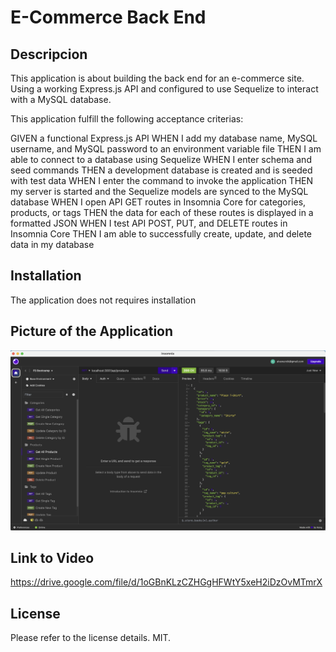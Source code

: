 # E-Commerce Back End
 
 ## Descripcion

 This application is about building the back end for an e-commerce site. Using a working Express.js API and configured to use Sequelize to interact with a MySQL database.

 This application fulfill the following acceptance criterias:

 GIVEN a functional Express.js API
WHEN I add my database name, MySQL username, and MySQL password to an environment variable file
THEN I am able to connect to a database using Sequelize
WHEN I enter schema and seed commands
THEN a development database is created and is seeded with test data
WHEN I enter the command to invoke the application
THEN my server is started and the Sequelize models are synced to the MySQL database
WHEN I open API GET routes in Insomnia Core for categories, products, or tags
THEN the data for each of these routes is displayed in a formatted JSON
WHEN I test API POST, PUT, and DELETE routes in Insomnia Core
THEN I am able to successfully create, update, and delete data in my database

## Installation
The application does not requires installation

## Picture of the Application

![Alt text](image.png)

## Link to Video

https://drive.google.com/file/d/1oGBnKLzCZHGgHFWtY5xeH2iDzOvMTmrX

## License
Please refer to the license details. MIT.
